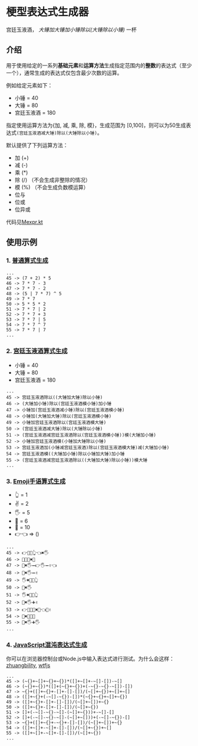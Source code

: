 # 梗型表达式生成器

宫廷玉液酒，
_大锤加大锤加小锤除以(大锤除以小锤)_
一杯

## 介绍

用于使用给定的一系列**基础元素**和**运算方法**生成指定范围内的**整数**的表达式（至少一个），通常生成的表达式仅包含最少次数的运算。

例如给定元素如下：

- 小锤 = 40
- 大锤 = 80
- 宫廷玉液酒 = 180

指定使用运算方法为{加, 减, 乘, 除, 模}，生成范围为 [0,100]，则可以为50生成表达式`(宫廷玉液酒减大锤)除以(大锤除以小锤)`。

默认提供了下列运算方法：

- 加 (+)
- 减 (-)
- 乘 (*)
- 除 (/) （不会生成非整除的情况）
- 模 (%) （不会生成负数模运算）
- 位与
- 位或
- 位异或

代码见[Mexpr.kt](src/main/kotlin/oolloo/mexper/Mexpr.kt)

## 使用示例

### 1. [普通算式生成](src/test/kotlin/MathExpr.kt)

```
...
45 -> (7 + 2) * 5
46 -> 7 * 7 - 3
47 -> 7 * 7 - 2
48 -> (5 | 7 * 7) ^ 5
49 -> 7 * 7
50 -> 5 * 5 * 2
51 -> 7 * 7 | 2
52 -> 7 * 7 + 3
53 -> 7 * 7 | 5
54 -> 7 * 7 ^ 7
55 -> 7 * 7 | 7
...
```

### 2. [宫廷玉液酒算式生成](src/test/kotlin/宫廷玉液酒.kt)

- 小锤 = 40
- 大锤 = 80
- 宫廷玉液酒 = 180

```
...
45 -> 宫廷玉液酒除以((大锤加大锤)除以小锤)
46 -> (大锤加小锤)除以(宫廷玉液酒模小锤)加小锤
47 -> 小锤加(宫廷玉液酒减小锤)除以(宫廷玉液酒模小锤)
48 -> 小锤加(大锤加大锤)除以(宫廷玉液酒模小锤)
49 -> 小锤加宫廷玉液酒除以(宫廷玉液酒模大锤)
50 -> (宫廷玉液酒减大锤)除以(大锤除以小锤)
51 -> (宫廷玉液酒减宫廷玉液酒除以(宫廷玉液酒模小锤))模(大锤加小锤)
52 -> 小锤加宫廷玉液酒模(小锤加大锤除以小锤)
53 -> 宫廷玉液酒加(小锤减宫廷玉液酒)除以(宫廷玉液酒模大锤)减(大锤加小锤)
54 -> 宫廷玉液酒模((大锤加小锤)除以小锤加大锤)加小锤
55 -> (宫廷玉液酒减宫廷玉液酒除以((大锤加大锤)除以小锤))模大锤
...
```

### 3. [Emoji手语算式生成](src/test/kotlin/EmojiMexpr.kt)

- 👆 = 1
- ✌ = 2
- 🖐 = 5
- 🤙 = 6
- 🤞 = 10
- 👉👈 => ()


```
...
45 -> 👉🤞➖👆👈✖🖐
46 -> 🤞➕🤙✖🤙
47 -> 🤞✖🖐➖👉🖐➖✌👈
48 -> 🤞✖🖐➖✌
49 -> 🖐✖🤞➖👆
50 -> 🤞✖🖐
51 -> 🖐✖🤞➕👆
52 -> 🤞✖🖐➕✌
53 -> 👉🤙➕🤞✖🤞👈➗✌
54 -> 🤞✖🤙➖🤙
55 -> 🤞✖🖐➕🖐
...
```

### 4. [JavaScript混沌表达式生成](src/test/kotlin/JsMexpr.kt)

你可以在浏览器控制台或Node.js中输入表达式进行测试。为什么会这样：[zhuangbility](https://github.com/walfud/zhuangbility), [wtfjs](https://github.com/denysdovhan/wtfjs)

```
...
45 -> (~{}+~[]+~{}+~{})*([]+~[]+-~[]-[])-~[]
46 -> (~{}+~{})*([]+(~{}+~{})+(-~{}-~{}-~[])-[])
47 -> ~{}+([]+~{}+-[]+-[]-[])/(~[]+~{})+~[]+~[]
48 -> ([]+~{}+(-~[]-~{})-[])*(~{}+~{}+~[]+~{})
49 -> ([]+~{}+-[]+-[]-[])/(~[]+~[])+~{}
50 -> ([]+~{}+-[]+-[]-[])/(~[]+~{})
51 -> []+(-~[]-~{}-~[]-(~[]+~{}))+-~[]-[]
52 -> []+(-~[]-~{}-~[]-(~[]+~[]))+(-~[]-~{})-[]
53 -> ~{}+([]+~{}+-~{}+-[]-[])/(~[]+~[])+~{}
54 -> ([]+~[]+-~[]+-[]-[])/(~[]+~{})+~[]
55 -> ([]+~[]+-~[]+-[]-[])/(~[]+~{})
...
```